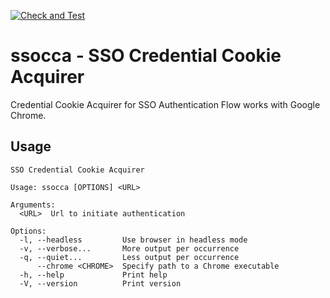 [![Check and Test](https://github.com/a24k/ssocca/actions/workflows/ct.yml/badge.svg)](https://github.com/a24k/ssocca/actions/workflows/ct.yml)

# ssocca - SSO Credential Cookie Acquirer

Credential Cookie Acquirer for SSO Authentication Flow works with Google Chrome.

## Usage

```
SSO Credential Cookie Acquirer

Usage: ssocca [OPTIONS] <URL>

Arguments:
  <URL>  Url to initiate authentication

Options:
  -l, --headless         Use browser in headless mode
  -v, --verbose...       More output per occurrence
  -q, --quiet...         Less output per occurrence
      --chrome <CHROME>  Specify path to a Chrome executable
  -h, --help             Print help
  -V, --version          Print version
```

